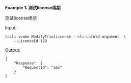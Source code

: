 **Example 1: 测试license续期**

测试license续期

Input: 

```
tccli vcube ModifyTrialLicense --cli-unfold-argument  \
    --LicenseId 123
```

Output: 
```
{
    "Response": {
        "RequestId": "abc"
    }
}
```


